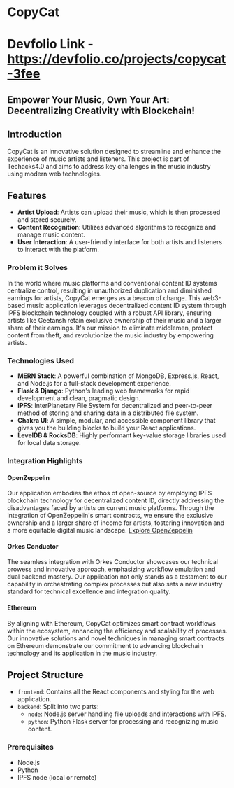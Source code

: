 # CopyCat
# Devfolio Link - https://devfolio.co/projects/copycat-3fee

## Empower Your Music, Own Your Art: Decentralizing Creativity with Blockchain!

## Introduction
CopyCat is an innovative solution designed to streamline and enhance the experience of music artists and listeners. This project is part of Techacks4.0 and aims to address key challenges in the music industry using modern web technologies.

## Features
- **Artist Upload**: Artists can upload their music, which is then processed and stored securely.
- **Content Recognition**: Utilizes advanced algorithms to recognize and manage music content.
- **User Interaction**: A user-friendly interface for both artists and listeners to interact with the platform.

### Problem it Solves
In the world where music platforms and conventional content ID systems centralize control, resulting in unauthorized duplication and diminished earnings for artists, CopyCat emerges as a beacon of change. This web3-based music application leverages decentralized content ID system through IPFS blockchain technology coupled with a robust API library, ensuring artists like Geetansh retain exclusive ownership of their music and a larger share of their earnings. It's our mission to eliminate middlemen, protect content from theft, and revolutionize the music industry by empowering artists.

### Technologies Used
- **MERN Stack**: A powerful combination of MongoDB, Express.js, React, and Node.js for a full-stack development experience.
- **Flask & Django**: Python's leading web frameworks for rapid development and clean, pragmatic design.
- **IPFS**: InterPlanetary File System for decentralized and peer-to-peer method of storing and sharing data in a distributed file system.
- **Chakra UI**: A simple, modular, and accessible component library that gives you the building blocks to build your React applications.
- **LevelDB & RocksDB**: Highly performant key-value storage libraries used for local data storage.

### Integration Highlights

#### OpenZeppelin
Our application embodies the ethos of open-source by employing IPFS blockchain technology for decentralized content ID, directly addressing the disadvantages faced by artists on current music platforms. Through the integration of OpenZeppelin's smart contracts, we ensure the exclusive ownership and a larger share of income for artists, fostering innovation and a more equitable digital music landscape. [Explore OpenZeppelin](https://github.com/OpenZeppelin/openzeppelin-contracts/blob/master/contracts/access/Ownable.sol)

#### Orkes Conductor
The seamless integration with Orkes Conductor showcases our technical prowess and innovative approach, emphasizing workflow emulation and dual backend mastery. Our application not only stands as a testament to our capability in orchestrating complex processes but also sets a new industry standard for technical excellence and integration quality.

#### Ethereum
By aligning with Ethereum, CopyCat optimizes smart contract workflows within the ecosystem, enhancing the efficiency and scalability of processes. Our innovative solutions and novel techniques in managing smart contracts on Ethereum demonstrate our commitment to advancing blockchain technology and its application in the music industry.

## Project Structure
- `frontend`: Contains all the React components and styling for the web application.
- `backend`: Split into two parts:
  - `node`: Node.js server handling file uploads and interactions with IPFS.
  - `python`: Python Flask server for processing and recognizing music content.

### Prerequisites
- Node.js
- Python
- IPFS node (local or remote)
